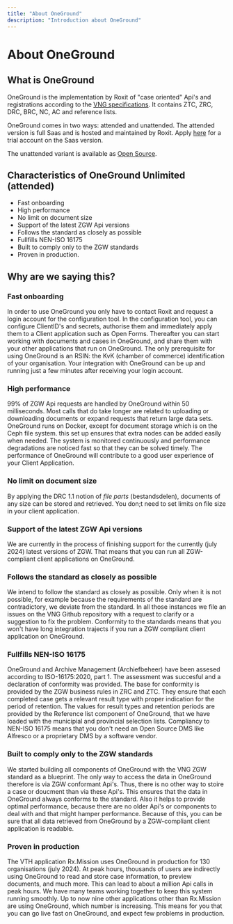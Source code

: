 ```yaml
---
title: "About OneGround"
description: "Introduction about OneGround"
---
```


# About OneGround

## What is OneGround

OneGround is the implementation by Roxit of "case oriented" Api's and registrations according to the [VNG specifications](https://vng-realisatie.github.io/gemma-zaken/standaard/).
It contains ZTC, ZRC, DRC, BRC, NC, AC and reference lists.

OneGround comes in two ways: attended and unattended. The attended version is full Saas and is hosted and maintained by Roxit. Apply [here](https://portaal.oneground.nl/register) for a trial account on the Saas version.

The unattended variant is available as [Open Source](https://github.com/OneGround/ZGW-APIs).

## Characteristics of OneGround Unlimited (attended)

- Fast onboarding
- High performance
- No limit on document size
- Support of the latest ZGW Api versions
- Follows the standard as closely as possible
- Fullfills NEN-ISO 16175
- Built to comply only to the ZGW standards
- Proven in production.

## Why are we saying this?

### Fast onboarding

In order to use OneGround you only have to contact Roxit and request a login account for the configuration tool. In the configuration tool, you can configure ClientID's and secrets, authorise them and immediately apply them to a Client application such as Open Forms. Thereafter you can start working with documents and cases in OneGround, and share them with your other applications that run on OneGround. The only prerequisite for using OneGround is an RSIN: the KvK (chamber of commerce) identification of your organisation. Your integration with OneGround can be up and running just a few minutes after receiving your login account.

### High performance

99% of ZGW Api requests are handled by OneGround within 50 milliseconds. Most calls that do take longer are related to uploading or downloading documents or expand requests that return large data sets. OneGround runs on Docker, except for document storage which is on the Ceph file system. this set up ensures that extra nodes can be added easily when needed. The system is monitored continuously and performance degradations are noticed fast so that they can be solved timely. The performance of OneGround will contribute to a good user experience of your Client Application.

### No limit on document size

By applying the DRC 1.1 notion of <em>file parts</em> (bestandsdelen), documents of any size can be stored and retrieved. You don;t need to set limits on file size in your client application.

### Support of the latest ZGW Api versions

We are currently in the process of finishing support for the currently (july 2024) latest versions of ZGW. That means that you can run all ZGW-compliant client applications on OneGround.

### Follows the standard as closely as possible

We intend to follow the standard as closely as possible. Only when it is not possible, for example because the requirements of the standard are contradictory, we deviate from the standard.
In all those instances we file an issues on the VNG Github repository with a request to clarify or a suggestion to fix the problem. Conformity to the standards means that you won't have long integration trajects if you run a ZGW compliant client application on OneGround.

### Fullfills NEN-ISO 16175

OneGround and Archive Management (Archiefbeheer) have been assesed according to ISO-16175:2020, part 1. The assessment was succesful and a declaration of conformity was provided. The base for conformity is provided by the ZGW business rules in ZRC and ZTC. They ensure that each completed case gets a relevant result type with proper indication for the period of retention. The values for result types and retention periods are provided by the Reference list component of OneGround, that we have loaded with the municipial and provincial selection lists. Compliancy to NEN-ISO 16175 means that you don't need an Open Source DMS like Alfresco or a proprietary DMS by a software vendor.

### Built to comply only to the ZGW standards

We started building all components of OneGround with the VNG ZGW standard as a blueprint. The only way to access the data in OneGround therefore is via ZGW conformant Api's. Thus, there is no other way to stoire a case or doucment than via these Api's. This ensures that the data in OneGround always conforms to the standard. Also it helps to provide optimal performance, because there are no older Api's or components to deal with and that might hamper performance. Because of this, you can be sure that all data retrieved from OneGround by a ZGW-compliant client application is readable.

### Proven in production

The VTH application Rx.Mission uses OneGround in production for 130 organisations (july 2024). At peak hours, thousands of users are indirectly using OneGround to read and store case information, to preview documents, and much more. This can lead to about a million Api calls in peak hours. We have many teams working together to keep this system running smoothly. Up to now nine other applications other than Rx.Mission are using OneGround, which number is increasing. This means for you that you can go live fast on OneGround, and expect few problems in production.
